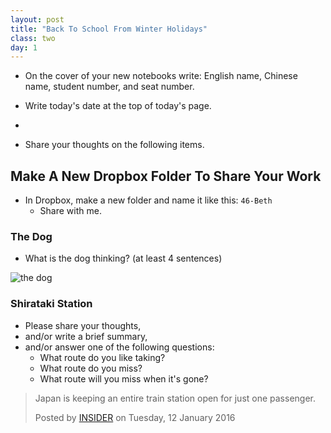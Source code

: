 ```yaml
---
layout: post
title: "Back To School From Winter Holidays"
class: two
day: 1
---
```


- On the cover of your new notebooks write: English name, Chinese name, student number, and seat number.

- Write today's date at the top of today's page.
- 
- Share your thoughts on the following items.

## Make A New Dropbox Folder To Share Your Work

- In Dropbox, make a new folder and name it like this: `46-Beth`
	- Share with me.

### The Dog

- What is the dog thinking?
(at least 4 sentences)

![the dog](http://gifrific.com/wp-content/uploads/2015/04/Dog-Stops-Man-Playing-Guitar.gif)

### Shirataki Station

- Please share your thoughts, 
- and/or write a brief summary,
- and/or answer one of the following questions:
	- What route do you like taking?
	- What route do you miss?
	- What route will you miss when it's gone?

<div id="fb-root"></div><script>(function(d, s, id) {  var js, fjs = d.getElementsByTagName(s)[0];  if (d.getElementById(id)) return;  js = d.createElement(s); js.id = id;  js.src = "//connect.facebook.net/en_GB/sdk.js#xfbml=1&version=v2.3";  fjs.parentNode.insertBefore(js, fjs);}(document, 'script', 'facebook-jssdk'));</script><div class="fb-video" data-allowfullscreen="1" data-href="/thisisinsider/videos/vb.1413475698959824/1505866696387390/?type=3"><div class="fb-xfbml-parse-ignore"><blockquote cite="https://www.facebook.com/thisisinsider/videos/1505866696387390/"><a href="https://www.facebook.com/thisisinsider/videos/1505866696387390/"></a><p>Japan is keeping an entire train station open for just one passenger.</p>Posted by <a href="https://www.facebook.com/thisisinsider/">INSIDER</a> on Tuesday, 12 January 2016</blockquote></div></div>

